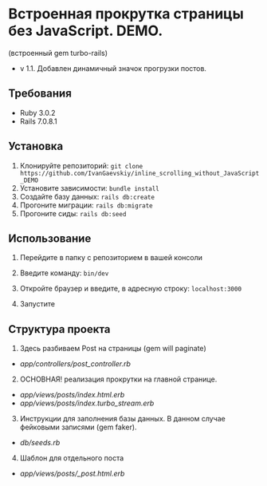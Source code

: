 # Встроенная прокрутка страницы без JavaScript. DEMO.
(встроенный gem turbo-rails)
- v 1.1. Добавлен динамичный значок прогрузки постов.

## Требования
- Ruby 3.0.2
- Rails 7.0.8.1

## Установка
1. Клонируйте репозиторий: `git clone https://github.com/IvanGaevskiy/inline_scrolling_without_JavaScript_DEMO`
2. Установите зависимости: `bundle install`
3. Создайте базу данных: `rails db:create`
4. Прогоните миграции: `rails db:migrate`
5. Прогоните сиды: `rails db:seed`

## Использование
1. Перейдите в папку с репозиторием в вашей консоли
2. Введите команду: `bin/dev`

3. Откройте браузер и введите, в адресную строку: `localhost:3000`
4. Запустите

## Структура проекта
1. Здесь разбиваем Post на страницы (gem will paginate)
- *app/controllers/post_controller.rb*

2. ОСНОВНАЯ! реализация прокрутки на главной странице.
- *app/views/posts/index.html.erb*
- *app/views/posts/index.turbo_stream.erb*

3. Инструкции для заполнения базы данных. В данном случае фейковыми записями (gem faker).
- *db/seeds.rb*

4. Шаблон для отдельного поста
- *app/views/posts/_post.html.erb*
